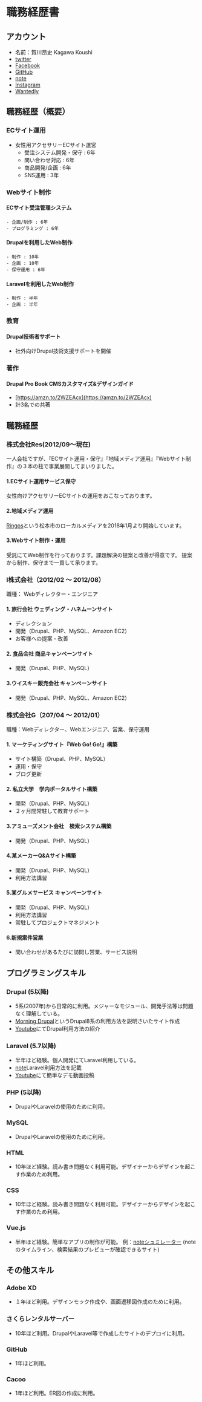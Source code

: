 # 職務経歴書
## アカウント
- 名前：賀川昂史 Kagawa Koushi
- [twitter](https://twitter.com/koushikagawa)
- [Facebook](https://www.facebook.com/koushikagawa)
- [GitHub](https://github.com/KoushiKagawa)
- [note](https://note.mu/koushikagawa)
- [Instagram](https://www.instagram.com/kagakoh/)
- [Wantedly](https://www.wantedly.com/users/2478254)

## 職務経歴（概要）
### ECサイト運用
- 女性用アクセサリーECサイト運営
    - 受注システム開発・保守 : 6年
    - 問い合わせ対応 : 6年
    - 商品開発/企画 : 6年
    - SNS運用 : 3年

### Webサイト制作
#### ECサイト受注管理システム
    - 企画/制作 : 6年
    - プログラミング : 6年

#### Drupalを利用したWeb制作
    - 制作 : 10年
    - 企画 : 10年
    - 保守運用 : 6年

#### Laravelを利用したWeb制作
    - 制作 : 半年
    - 企画 : 半年

### 教育
#### Drupal技術者サポート
- 社外向けDrupal技術支援サポートを開催

### 著作
#### Drupal Pro Book CMSカスタマイズ&デザインガイド
- [https://amzn.to/2WZEAcx](https://amzn.to/2WZEAcx)
- 計3名での共著


## 職務経歴
### 株式会社Res(2012/09〜現在)
一人会社ですが、『ECサイト運用・保守』『地域メディア運用』『Webサイト制作』の３本の柱で事業展開してまいりました。  
#### 1.ECサイト運用サービス保守
女性向けアクセサリーECサイトの運用をおこなっております。
#### 2.地域メディア運用
[Ringos](https://ringos.me/)という松本市のローカルメディアを2018年1月より開始しています。
#### 3.Webサイト制作・運用
受託にてWeb制作を行っております。課題解決の提案と改善が得意です。
提案から制作、保守まで一貫して承ります。

### I株式会社（2012/02 〜 2012/08）
職種： Webディレクター・エンジニア
#### 1. 旅行会社 ウェディング・ハネムーンサイト
- ディレクション
- 開発（Drupal、PHP、MySQL、Amazon EC2）
- お客様への提案・改善
#### 2. 食品会社 商品キャンペーンサイト
- 開発（Drupal、PHP、MySQL）
#### 3.ウイスキー販売会社 キャンペーンサイト
- 開発（Drupal、PHP、MySQL、Amazon EC2）

### 株式会社G（207/04 〜 2012/01）
職種：Webディレクター、Webエンジニア、営業、保守運用

#### 1. マーケティングサイト『Web Go! Go!』構築
- サイト構築（Drupal、PHP、MySQL）
- 運用・保守
- ブログ更新
#### 2. 私立大学　学内ポータルサイト構築
- 開発（Drupal、PHP、MySQL）
- ２ヶ月間常駐して教育サポート
#### 3.アミューズメント会社　検索システム構築
- 開発（Drupal、PHP、MySQL）
#### 4.某メーカーQ&Aサイト構築
- 開発（Drupal、PHP、MySQL）
- 利用方法講習
#### 5.某グルメサービス キャンペーンサイト
- 開発（Drupal、PHP、MySQL）
- 利用方法講習
- 常駐してプロジェクトマネジメント
#### 6.新規案件営業
- 問い合わせがあるたびに訪問し営業、サービス説明


## プログラミングスキル

### Drupal (5以降)
- 5系(2007年)から日常的に利用。メジャーなモジュール、開発手法等は問題なく理解している。
- [Morning Drupal](https://morning-drupal.com/)というDrupal8系の利用方法を説明さいたサイト作成
- [Youtube](https://www.youtube.com/channel/UCBBvC9xPRDnGuzXpblkivIQ)にてDrupal利用方法の紹介

### Laravel (5.7以降)
- 半年ほど経験。個人開発にてLaravel利用している。
- [note](https://note.mu/koushikagawa/m/m7aa7d54940b4)Laravel利用方法を記載
- [Youtube](https://www.youtube.com/channel/UCLhzUjF6Y__EVVX_XY9XGDA)にて簡単なデモ動画投稿

### PHP (5以降)
- DrupalやLaravelの使用のために利用。

### MySQL
- DrupalやLaravelの使用のために利用。

### HTML
- 10年ほど経験。読み書き問題なく利用可能。デザイナーからデザインを起こす作業のため利用。

### CSS
- 10年ほど経験。読み書き問題なく利用可能。デザイナーからデザインを起こす作業のため利用。

### Vue.js
- 半年ほど経験。簡単なアプリの制作が可能。
例：[noteシュミレーター](https://notesimulator.netlify.com/)
(noteのタイムライン、検索結果のプレビューが確認できるサイト)

## その他スキル
### Adobe XD
- １年ほど利用。デザインモック作成や、画面遷移図作成のために利用。

### さくらレンタルサーバー
- 10年ほど利用。DrupalやLaravel等で作成したサイトのデプロイに利用。

### GitHub
- 1年ほど利用。

### Cacoo
- 1年ほど利用。ER図の作成に利用。
